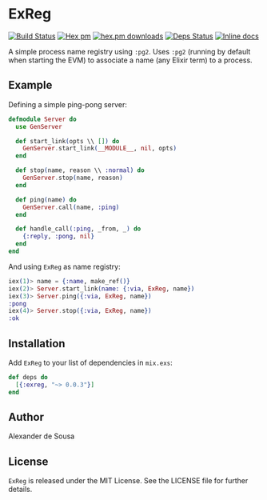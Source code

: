 # ExReg

[![Build Status](https://travis-ci.org/gmtprime/exreg.svg?branch=master)](https://travis-ci.org/gmtprime/exreg) [![Hex pm](http://img.shields.io/hexpm/v/exreg.svg?style=flat)](https://hex.pm/packages/exreg) [![hex.pm downloads](https://img.shields.io/hexpm/dt/exreg.svg?style=flat)](https://hex.pm/packages/exreg) [![Deps Status](https://beta.hexfaktor.org/badge/all/github/gmtprime/exreg.svg)](https://beta.hexfaktor.org/github/gmtprime/exreg) [![Inline docs](http://inch-ci.org/github/gmtprime/exreg.svg?branch=master)](http://inch-ci.org/github/gmtprime/exreg)

A simple process name registry using `:pg2`. Uses `:pg2` (running by default
when starting the EVM) to associate a name (any Elixir term) to a process.

## Example

Defining a simple ping-pong server:

```elixir
defmodule Server do
  use GenServer

  def start_link(opts \\ []) do
    GenServer.start_link(__MODULE__, nil, opts)
  end

  def stop(name, reason \\ :normal) do
    GenServer.stop(name, reason)
  end

  def ping(name) do
    GenServer.call(name, :ping)
  end

  def handle_call(:ping, _from, _) do
    {:reply, :pong, nil}
  end
end
```

And using `ExReg` as name registry:

```elixir
iex(1)> name = {:name, make_ref()}
iex(2)> Server.start_link(name: {:via, ExReg, name})
iex(3)> Server.ping({:via, ExReg, name})
:pong
iex(4)> Server.stop({:via, ExReg, name})
:ok
```

## Installation

Add `ExReg` to your list of dependencies in `mix.exs`:

```elixir
def deps do
  [{:exreg, "~> 0.0.3"}]
end
```

## Author

Alexander de Sousa

## License

`ExReg` is released under the MIT License. See the LICENSE file for further
details.
